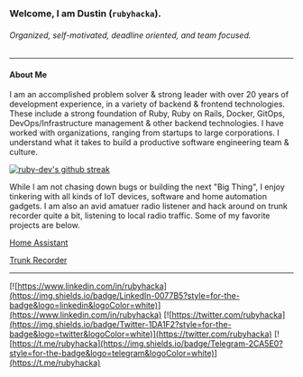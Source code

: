 ### Welcome, I am Dustin (`rubyhacka`).
###### Organized, self-motivated, deadline oriented, and team focused.

<hr />

#### About Me

I am an accomplished problem solver & strong leader with over 20 years of development experience, in a variety of backend & frontend technologies. These include a strong foundation of Ruby, Ruby on Rails, Docker, GitOps, DevOps/Infrastructure management & other backend technologies. I have worked with organizations, ranging from startups to large corporations. I understand what it takes to build a productive software engineering team & culture.

[![ruby-dev's github streak](https://github-readme-streak-stats.herokuapp.com/?user=ruby-dev&theme=blue-green)]()

While I am not chasing down bugs or building the next "Big Thing", I enjoy tinkering with all kinds of IoT devices, software and home automation gadgets. I am also an avid amatuer radio listener and hack around on trunk recorder quite a bit, listening to local radio traffic. Some of my favorite projects are below.

[Home Assistant](https://github.com/home-assistant)

[Trunk Recorder](https://github.com/robotastic/trunk-recorder)

<hr />

[![https://www.linkedin.com/in/rubyhacka](https://img.shields.io/badge/LinkedIn-0077B5?style=for-the-badge&logo=linkedin&logoColor=white)](https://www.linkedin.com/in/rubyhacka)
[![https://twitter.com/rubyhacka](https://img.shields.io/badge/Twitter-1DA1F2?style=for-the-badge&logo=twitter&logoColor=white)](https://twitter.com/rubyhacka)
[![https://t.me/rubyhacka](https://img.shields.io/badge/Telegram-2CA5E0?style=for-the-badge&logo=telegram&logoColor=white)](https://t.me/rubyhacka) 



